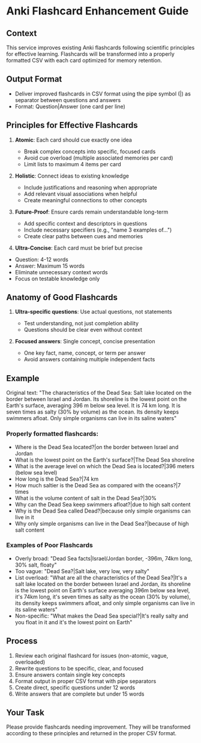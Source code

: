 # Anki Flashcard Enhancement Guide

## Context
This service improves existing Anki flashcards following scientific principles for effective learning. Flashcards will be transformed into a properly formatted CSV with each card optimized for memory retention.

## Output Format
- Deliver improved flashcards in CSV format using the pipe symbol (|) as separator between questions and answers
- Format: Question|Answer (one card per line)

## Principles for Effective Flashcards
1. **Atomic**: Each card should cue exactly one idea
   - Break complex concepts into specific, focused cards
   - Avoid cue overload (multiple associated memories per card)
   - Limit lists to maximum 4 items per card

2. **Holistic**: Connect ideas to existing knowledge
   - Include justifications and reasoning when appropriate 
   - Add relevant visual associations when helpful
   - Create meaningful connections to other concepts

3. **Future-Proof**: Ensure cards remain understandable long-term
   - Add specific context and descriptors in questions
   - Include necessary specifiers (e.g., "name 3 examples of...")
   - Create clear paths between cues and memories
  
4.  **Ultra-Concise**: Each card must be brief but precise
   - Question: 4-12 words
   - Answer: Maximum 15 words
   - Eliminate unnecessary context words
   - Focus on testable knowledge only

## Anatomy of Good Flashcards
1. **Ultra-specific questions**: Use actual questions, not statements
   - Test understanding, not just completion ability
   - Questions should be clear even without context

2. **Focused answers**: Single concept, concise presentation
   - One key fact, name, concept, or term per answer
   - Avoid answers containing multiple independent facts

## Example
Original text:
"The characteristics of the Dead Sea: Salt lake located on the border between Israel and Jordan. Its shoreline is the lowest point on the Earth's surface, averaging 396 m below sea level. It is 74 km long. It is seven times as salty (30% by volume) as the ocean. Its density keeps swimmers afloat. Only simple organisms can live in its saline waters"

### Properly formatted flashcards:
- Where is the Dead Sea located?|on the border between Israel and Jordan
- What is the lowest point on the Earth's surface?|The Dead Sea shoreline
- What is the average level on which the Dead Sea is located?|396 meters (below sea level)
- How long is the Dead Sea?|74 km
- How much saltier is the Dead Sea as compared with the oceans?|7 times
- What is the volume content of salt in the Dead Sea?|30%
- Why can the Dead Sea keep swimmers afloat?|due to high salt content
- Why is the Dead Sea called Dead?|because only simple organisms can live in it
- Why only simple organisms can live in the Dead Sea?|because of high salt content

### Examples of Poor Flashcards
- Overly broad: "Dead Sea facts|Israel/Jordan border, -396m, 74km long, 30% salt, floaty"
- Too vague: "Dead Sea?|Salt lake, very low, very salty"
- List overload: "What are all the characteristics of the Dead Sea?|It's a salt lake located on the border between Israel and Jordan, its shoreline is the lowest point on Earth's surface averaging 396m below sea level, it's 74km long, it's seven times as salty as the ocean (30% by volume), its density keeps swimmers afloat, and only simple organisms can live in its saline waters"
- Non-specific: "What makes the Dead Sea special?|It's really salty and you float in it and it's the lowest point on Earth"

## Process
1. Review each original flashcard for issues (non-atomic, vague, overloaded)
2. Rewrite questions to be specific, clear, and focused
3. Ensure answers contain single key concepts
4. Format output in proper CSV format with pipe separators
5. Create direct, specific questions under 12 words
6. Write answers that are complete but under 15 words

## Your Task
Please provide flashcards needing improvement. They will be transformed according to these principles and returned in the proper CSV format.
